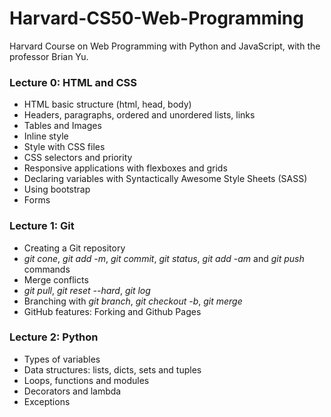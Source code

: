 # Harvard-CS50-Web-Programming
 Harvard Course on Web Programming with Python and JavaScript, with the professor Brian Yu. 



### Lecture 0: HTML and CSS

- HTML basic structure (html, head, body)
- Headers, paragraphs, ordered and unordered lists, links
- Tables and Images 
- Inline style  
- Style with CSS files
- CSS selectors and priority 
- Responsive applications with flexboxes and grids
- Declaring variables with Syntactically Awesome Style Sheets (SASS)
- Using bootstrap
- Forms 



### Lecture 1: Git

- Creating a Git repository
- *git cone*, *git add -m*, *git commit*, *git status*, *git add -am* and *git push* commands 
- Merge conflicts
- *git pull*, *git reset --hard*, *git log*
- Branching with *git branch*, *git checkout -b*, *git merge*
- GitHub features: Forking and Github Pages

### Lecture 2: Python 

- Types of variables
- Data structures: lists, dicts, sets and tuples 
- Loops, functions and modules
- Decorators and lambda
- Exceptions 

<form action="{% url 'update_bid' listing.id %}">

    